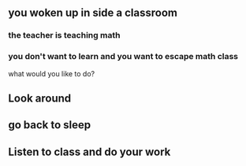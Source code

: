 ## you woken up in side a classroom

### the teacher is teaching math

### you don't want to learn and you want to escape math class

what would you like to do?

## Look around
## go back to sleep
## Listen to class and do your work
